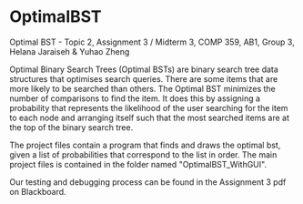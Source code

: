 # OptimalBST
Optimal BST - Topic 2, Assignment 3 / Midterm 3, COMP 359, AB1, Group 3, Helana Jaraiseh &amp; Yuhao Zheng

Optimal Binary Search Trees (Optimal BSTs) are binary search tree data structures that optimises search queries. 
There are some items that are more likely to be searched than others. The Optimal BST minimizes the number of comparisons to find the item.
It does this by assigning a probability that represents the likelihood of the user searching for the item to each node 
and arranging itself such that the most searched items are at the top of the binary search tree.

The project files contain a program that finds and draws the optimal bst, given a list of probabilities that correspond to the list in order.
The main project files is contained in the folder named "OptimalBST_WithGUI".

Our testing and debugging process can be found in the Assignment 3 pdf on Blackboard.
